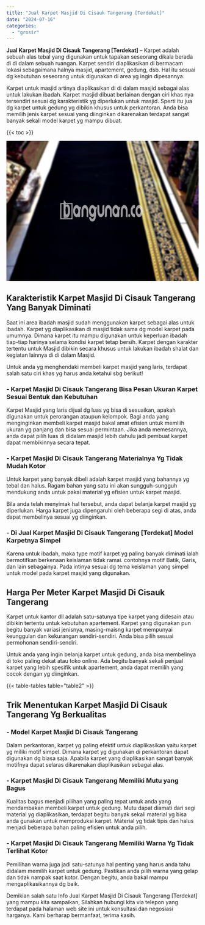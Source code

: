 ```yaml
---
title: "Jual Karpet Masjid Di Cisauk Tangerang [Terdekat]"
date: "2024-07-16"
categories: 
  - "grosir"
---
```


**Jual Karpet Masjid Di Cisauk Tangerang \[Terdekat\]** – Karpet adalah sebuah alas tebal yang digunakan untuk tapakan seseorang dikala berada di di dalam sebuah ruangan. Karpet sendiri diaplikasikan di bermacam lokasi sebagaimana halnya masjid, apartement, gedung, dsb. Hal itu sesuai dg kebutuhan seseorang untuk digunakan di area yg ingin dipesannya.

Karpet untuk masjid artinya diaplikasikan di di dalam masjid sebagai alas untuk lakukan ibadah. Karpet masjid dibuat berlainan dengan ciri khas nya tersendiri sesuai dg karakteristik yg diperlukan untuk masjid. Sperti itu jua dg karpet untuk gedung yg dibikin khusus untuk perkantoran. Anda bisa memilih jenis karpet sesuai yang diinginkan dikarenakan terdapat sangat banyak sekali model karpet yg mampu dibuat.

{{< toc >}}

![Jual Karpet Masjid Di Cisauk Tangerang [Terdekat]](/images/grosir-karpet-murah-78.png)

## Karakteristik Karpet Masjid Di Cisauk Tangerang Yang Banyak Diminati

Saat ini area ibadah masjid sudah menggunakan karpet sebagai alas untuk ibadah. Karpet yg diaplikasikan di masjid tidak sama dg model karpet pada umumnya. Dimana karpet itu mampu digunakan untuk keperluan ibadah tiap-tiap harinya selama kondisi karpet tetap bersih. Karpet dengan karakter tertentu untuk Masjid dibikin secara khusus untuk lakukan ibadah shalat dan kegiatan lainnya di di dalam Masjid.

Untuk anda yg menghendaki membeli karpet masjid yang laris, terdapat salah satu ciri khas yg harus anda ketahui sbg berikut!

### \- Karpet Masjid Di Cisauk Tangerang Bisa Pesan Ukuran Karpet Sesuai Bentuk dan Kebutuhan

Karpet Masjid yang laris dijual dg luas yg bisa di sesuaikan, apakah digunakan untuk perorangan ataupun kelompok. Bagi anda yang menginginkan membeli karpet masjid bakal amat efisien untuk memliih ukuran yg panjang dan bisa sesuai permintaan. Jika anda memesannya, anda dapat pilih luas di didalam masjid lebih dahulu jadi pembuat karpet dapat membikinnya secara tepat.

### \- Karpet Masjid Di Cisauk Tangerang Materialnya Yg Tidak Mudah Kotor

Untuk karpet yang banyak dibeli adalah karpet masjid yang bahannya yg tebal dan halus. Ragam bahan yang satu ini akan sungguh-sungguh mendukung anda untuk pakai material yg efisien untuk karpet masjid.

Bila anda telah menyimak hal tersebut, anda dapat belanja karpet masjid yg diperlukan. Harga karpet juga dipengaruhi oleh beberapa segi di atas, anda dapat membelinya sesuai yg diinginkan.

### \- Di Jual Karpet Masjid Di Cisauk Tangerang \[Terdekat\] Model Karpetnya Simpel

Karena untuk ibadah, maka type motif karpet yg paling banyak diminati ialah bermotifkan berkenaan keislaman tidak ramai. contohnya motif Batik, Garis, dan lain sebagainya. Pada intinya sesuai dg tema keislaman yang simpel untuk model pada karpet masjid yang digunakan.

## Harga Per Meter Karpet Masjid Di Cisauk Tangerang

Karpet untuk kantor dll adalah satu-satunya tipe karpet yang didesain atau dibikin tertentu untuk kebutuhan apartement. Karpet yang digunakan pun begitu banyak variasi jenisnya, masing-maisng karpet mempunyai keunggulan dan kekurangan sendiri-sendiri. Anda bisa pilih sesuai permohonan sendiri-sendiri.

Untuk anda yang ingin belanja karpet untuk gedung, anda bisa membelinya di toko paling dekat atau toko online. Ada begitu banyak sekali penjual karpet yang lebih spesifik untuk apartement, anda dapat memilih yang cocok dengan yg diinginkan.

{{< table-tables table="table2" >}}

## Trik Menentukan Karpet Masjid Di Cisauk Tangerang Yg Berkualitas

### \- Model Karpet Masjid Di Cisauk Tangerang

Dalam perkantoran, karpet yg paling efektif untuk diaplikasikan yaitu karpet yg miliki motif simpel. Dimana karpet yg digunakan di perkantoran dapat digunakan dg biasa saja. Apabila karpet yang diaplikasikan sangat banyak motifnya dapat selaras dikarenakan diaplikasikan sebagai alas.

### \- Karpet Masjid Di Cisauk Tangerang Memiliki Mutu yang Bagus

Kualitas bagus menjadi pilihan yang paling tepat untuk anda yang mendambakan membeli karpet untuk gedung. Mutu dapat diamati dari segi material yg diaplikasikan, terdapat begitu banyak sekali material yg bisa anda gunakan untuk memproduksi karpet. Material yg tidak tipis dan halus menjadi beberapa bahan paling efisien untuk anda pilih.

### \- Karpet Masjid Di Cisauk Tangerang Memiliki Warna Yg Tidak Terlihat Kotor

Pemilihan warna juga jadi satu-satunya hal penting yang harus anda tahu didalam memilih karpet untuk gedung. Pastikan anda pilih warna yang gelap dan tidak nampak saat kotor. Dengan begitu, anda bakal mampu mengaplikasikannya dg baik.

Demikian salah satu Info Jual Karpet Masjid Di Cisauk Tangerang \[Terdekat\] yang mampu kita sampaikan, Silahkan hubungi kita via telepon yang terdapat pada halaman web site ini untuk konsultasi dan negosiasi harganya. Kami berharap bermanfaat, terima kasih.

